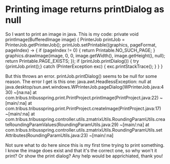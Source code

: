 
# Printing image returns printDialog as null

So I want to print an image in java.
This is my code:
private void printImage(BufferedImage image) {
    PrinterJob printJob = PrinterJob.getPrinterJob();
    printJob.setPrintable((graphics, pageFormat, pageIndex) -> {
        if (pageIndex != 0) {
            return Printable.NO_SUCH_PAGE;
        }
        graphics.drawImage(image, 0, 0, image.getWidth(), image.getHeight(), null);
        return Printable.PAGE_EXISTS;
    });
    if (printJob.printDialog()) {
        try {printJob.print();}
        catch (PrinterException exc) {
            exc.printStackTrace();
        }
    }
}

But this throws an error. printJob.printDialog() seems to be null for some reason.
The error I get is this one:
java.awt.HeadlessException: null
at java.desktop/sun.awt.windows.WPrinterJob.pageDialog(WPrinterJob.java:430) ~[na:na]
at com.tribus.tribusspring.print.PrintProject.printImage(PrintProject.java:22) ~[main/:na]
at com.tribus.tribusspring.print.PrintProject.createImage(PrintProject.java:17) ~[main/:na]
at com.tribus.tribusspring.controller.utils.zmatrixUtils.RoundingParamUtils.createRoundingParamValues(RoundingParamUtils.java:29) ~[main/:na]
at com.tribus.tribusspring.controller.utils.zmatrixUtils.RoundingParamUtils.setAttributes(RoundingParamUtils.java:23) ~[main/:na]

Not sure what to do here since this is my first time trying to print something. I know the image does exist and that it's the correct one, so why won't it print? Or show the print dialog?
Any help would be apprichiated, thank you!

        